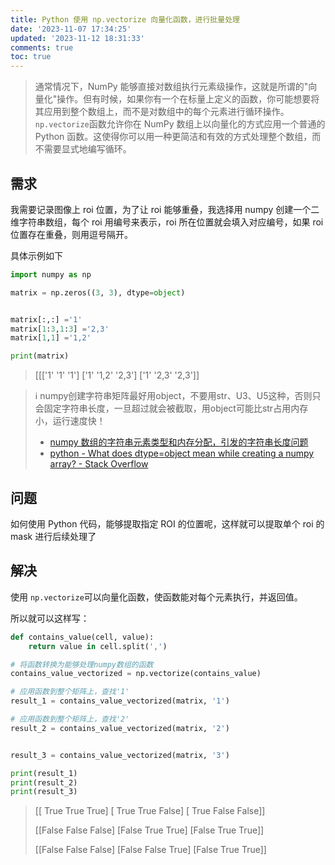 ```yaml
---
title: Python 使用 np.vectorize 向量化函数，进行批量处理
date: '2023-11-07 17:34:25'
updated: '2023-11-12 18:31:33'
comments: true
toc: true
---
```




> 通常情况下，NumPy 能够直接对数组执行元素级操作，这就是所谓的"向量化"操作。但有时候，如果你有一个在标量上定义的函数，你可能想要将其应用到整个数组上，而不是对数组中的每个元素进行循环操作。​`np.vectorize`​​ 函数允许你在 NumPy 数组上以向量化的方式应用一个普通的 Python 函数。这使得你可以用一种更简洁和有效的方式处理整个数组，而不需要显式地编写循环。

## 需求

我需要记录图像上 roi 位置，为了让 roi 能够重叠，我选择用 numpy 创建一个二维字符串数组，每个 roi 用编号来表示，roi 所在位置就会填入对应编号，如果 roi 位置存在重叠，则用逗号隔开。

具体示例如下

```python
import numpy as np

matrix = np.zeros((3, 3), dtype=object)


matrix[:,:] ='1'
matrix[1:3,1:3] ='2,3'
matrix[1,1] ='1,2'

print(matrix)
```

> [[['1' '1' '1']
> ['1' '1,2' '2,3']
> ['1' '2,3' '2,3']]

> ℹ numpy创建字符串矩阵最好用object，不要用str、U3、U5这种，否则只会固定字符串长度，一旦超过就会被截取，用object可能比str占用内存小，运行速度快！
>
> * [numpy 数组的字符串元素类型和内存分配，引发的字符串长度问题](https://zhuanlan.zhihu.com/p/556852726)
> * [python - What does dtype=object mean while creating a numpy array? - Stack Overflow](https://stackoverflow.com/questions/29877508/what-does-dtype-object-mean-while-creating-a-numpy-array)

## 问题

如何使用 Python 代码，能够提取指定 ROI 的位置呢，这样就可以提取单个 roi 的 mask 进行后续处理了

## 解决

使用 `np.vectorize`​ 可以向量化函数，使函数能对每个元素执行，并返回值。

所以就可以这样写：

```python
def contains_value(cell, value):
    return value in cell.split(',')

# 将函数转换为能够处理numpy数组的函数
contains_value_vectorized = np.vectorize(contains_value)

# 应用函数到整个矩阵上，查找'1'
result_1 = contains_value_vectorized(matrix, '1')

# 应用函数到整个矩阵上，查找'2'
result_2 = contains_value_vectorized(matrix, '2')


result_3 = contains_value_vectorized(matrix, '3')

print(result_1)
print(result_2)
print(result_3)
```

> [[ True  True  True]
> [ True  True False]
> [ True False False]]
>
> [[False False False]
> [False  True  True]
> [False  True  True]]
>
> [[False False False]
> [False False  True]
> [False  True  True]]
